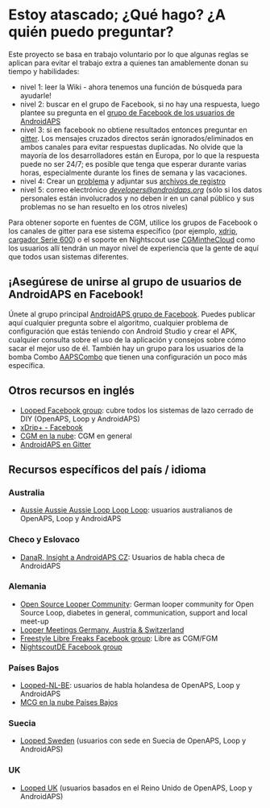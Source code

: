 # Estoy atascado; ¿Qué hago? ¿A quién puedo preguntar?

Este proyecto se basa en trabajo voluntario por lo que algunas reglas se aplican para evitar el trabajo extra a quienes tan amablemente donan su tiempo y habilidades:

* nivel 1: leer la Wiki - ahora tenemos una función de búsqueda para ayudarle!
* nivel 2: buscar en el grupo de Facebook, si no hay una respuesta, luego plantee su pregunta en el [grupo de Facebook de los usuarios de AndroidAPS](https://www.facebook.com/groups/1900195340201874/)
* nivel 3: si en facebook no obtiene resultados entonces preguntar en [gitter](https://gitter.im/MilosKozak/AndroidAPS). Los mensajes cruzados directos serán ignorados/eliminados en ambos canales para evitar respuestas duplicadas. No olvide que la mayoría de los desarrolladores están en Europa, por lo que la respuesta puede no ser 24/7; es posible que tenga que esperar durante varias horas, especialmente durante los fines de semana y las vacaciones.
* nivel 4: Crear un [problema](https://github.com/nightscout/AndroidAPS/issues) y adjuntar sus [archivos de registro](../Usage/Accessing-logfiles.md)
* nivel 5: correo electrónico *developers@androidaps.org* (sólo si los datos personales están involucrados y no deben ir en un canal público y sus problemas no se han resuelto en los otros niveles)

Para obtener soporte en fuentes de CGM, utilice los grupos de Facebook o los canales de gitter para ese sistema específico (por ejemplo, [xdrip](https://www.facebook.com/groups/xDripG5/), [cargador Serie 600](https://www.facebook.com/groups/NightscoutForMedtronic/)) o el soporte en Nightscout use [CGMintheCloud](https://www.facebook.com/groups/cgminthecloud/) como los usuarios allí tendrán un mayor nivel de experiencia que la gente de aquí que todos usan sistemas diferentes.

## ¡Asegúrese de unirse al grupo de usuarios de AndroidAPS en Facebook!

Únete al grupo principal [AndroidAPS grupo de Facebook](https://www.facebook.com/groups/1900195340201874/). Puedes publicar aquí cualquier pregunta sobre el algoritmo, cualquier problema de configuración que estás teniendo con Android Studio y crear el APK, cualquier consulta sobre el uso de la aplicación y consejos sobre cómo sacar el mejor uso de él. También hay un grupo para los usuarios de la bomba Combo [AAPSCombo](https://www.facebook.com/groups/127507891261169/) que tienen una configuración un poco más específica.

## Otros recursos en inglés

* [Looped Facebook group](https://www.facebook.com/groups/TheLoopedGroup): cubre todos los sistemas de lazo cerrado de DIY (OpenAPS, Loop y AndroidAPS)
* [xDrip+ - Facebook](https://www.facebook.com/groups/xDripG5/)
* [CGM en la nube](https://www.facebook.com/groups/cgminthecloud/): CGM en general
* [AndroidAPS en Gitter](https://gitter.im/MilosKozak/AndroidAPS)

## Recursos específicos del país / idioma

### Australia

* [Aussie Aussie Aussie Loop Loop Loop](https://www.facebook.com/groups/AussieLooping/): usuarios australianos de OpenAPS, Loop y AndroidAPS

### Checo y Eslovaco

* [DanaR, Insight a AndroidAPS CZ](https://www.facebook.com/groups/AndroidAPSCZ/): Usuarios de habla checa de AndroidAPS

### Alemania

* [Open Source Looper Community](https://de.loopercommunity.org/): German looper community for Open Source Loop, diabetes in general, communication, support and local meet-up
* [Looper Meetings Germany, Austria & Switzerland](https://de.loopercommunity.org/c/veranstaltungen/l/calendar)
* [Freestyle Libre Freaks Facebook group](https://www.facebook.com/groups/FreestyleLibreFreaks/): Libre as CGM/FGM
* [NightscoutDE Facebook group](https://www.facebook.com/groups/nightscoutDE/)

### Países Bajos

* [Looped-NL-BE](https://www.facebook.com/groups/117102135652893): usuarios de habla holandesa de OpenAPS, Loop y AndroidAPS
* [MCG en la nube Países Bajos](https://www.facebook.com/groups/1764754560436596)

### Suecia

* [Looped Sweden](https://www.facebook.com/groups/661514380864081/) (usuarios con sede en Suecia de OpenAPS, Loop y AndroidAPS)

### UK

* [Looped UK](https://www.facebook.com/groups/LoopedUK/) (usuarios basados en el Reino Unido de OpenAPS, Loop y AndroidAPS)
